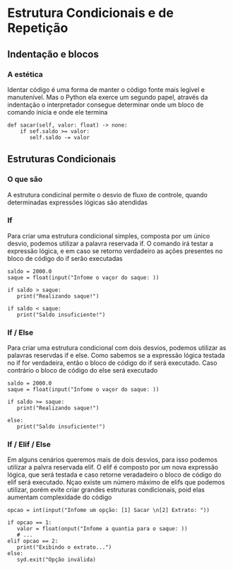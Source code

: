 # Estrutura Condicionais e de Repetição

<h2>Indentação e blocos</h2>

<h3>A estética</h3>
<p>Identar código é uma forma de manter o código fonte mais legível e manutenível. Mas o Python ela exerce um segundo papel, através da indentação o interpretador consegue determinar onde um bloco de comando inicia e onde ele termina</p>

~~~
def sacar(self, valor: float) -> none:
    if sef.saldo >= valor:
       self.saldo -= valor
~~~

<h2>Estruturas Condicionais</h2>

<h3>O que são</h3>
<p>A estrutura condicinal permite o desvio de fluxo de controle, quando determinadas expressões lógicas são atendidas</p>

<h3>If</h3>
<p>Para criar uma estrutura condicional simples, composta por um único desvio, podemos utilizar a palavra reservada if. O comando irá testar a expressão lógica, e em caso se retorno verdadeiro as ações presentes no bloco de código do if serão executadas</p>

~~~
saldo = 2000.0
saque = float(input("Infome o vaçor do saque: ))

if saldo > saque:
   print("Realizando saque!")

if saldo < saque:
   print("Saldo insuficiente!")
~~~

<h3>If / Else</h3>
<p>Para criar uma estrutura condicional com dois desvios, podemos utilizar as palavras reservdas if e else. Como sabemos se a expressão lógica testada no if for verdadeira, então o bloco de código do if será executado. Caso contrário o bloco de código do else será executado</p>

~~~
saldo = 2000.0
saque = float(input("Infome o vaçor do saque: ))

if saldo >= saque:
   print("Realizando saque!")

else:
   print("Saldo insuficiente!")
~~~

<h3>If / Elif / Else</h3>
<p>Em alguns cenários queremos mais de dois desvios, para isso podemos utilizar a palvra reservada elif. O elif é composto por um nova expressão lógica, que será testada e caso retorne veradadeiro o bloco de código do elif será executado. Nçao existe um número máximo de elifs que podemos utilizar, porém evite criar grandes estruturas condicionais, poid elas aumentam complexidade do código</p>

~~~
opcao = int(input("Infome um opção: [1] Sacar \n[2] Extrato: "))

if opcao == 1:
   valor = float(onput("Infome a quantia para o saque: ))
   # ...
elif opcao == 2:
   print("Exibindo o extrato...")
else:
   syd.exit("Opção inválida)
~~~


    